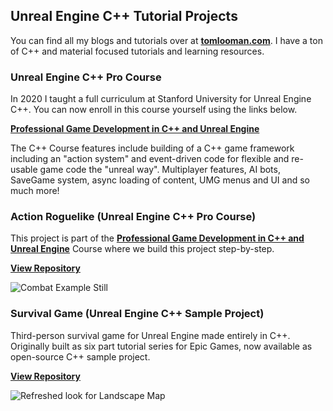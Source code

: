 ## Unreal Engine C++ Tutorial Projects

You can find all my blogs and tutorials over at **[tomlooman.com](https://tomlooman.com)**. I have a ton of C++ and material focused tutorials and learning resources.

### Unreal Engine C++ Pro Course

In 2020 I taught a full curriculum at Stanford University for Unreal Engine C++. You can now enroll in this course yourself using the links below.

**[Professional Game Development in C++ and Unreal Engine](https://courses.tomlooman.com/p/unrealengine-cpp?coupon_code=COMMUNITY15&src=github)**

The C++ Course features include building of a C++ game framework including an "action system" and event-driven code for flexible and re-usable game code the "unreal way". Multiplayer features, AI bots, SaveGame system, async loading of content, UMG menus and UI and so much more!

### Action Roguelike (Unreal Engine C++ Pro Course)

This project is part of the **[Professional Game Development in C++ and Unreal Engine](https://courses.tomlooman.com/p/unrealengine-cpp?coupon_code=COMMUNITY15&src=github)** Course where we build this project step-by-step.

**[View Repository](https://github.com/tomlooman/ActionRoguelike)**

![Combat Example Still](https://www.tomlooman.com/wp-content/uploads/2021/09/ue_course_herobanner_split_small.jpg)

### Survival Game (Unreal Engine C++ Sample Project)

Third-person survival game for Unreal Engine made entirely in C++. Originally built as six part tutorial series for Epic Games, now available as open-source C++ sample project.

**[View Repository](https://github.com/tomlooman/EpicSurvivalGame)**

![Refreshed look for Landscape Map](https://www.tomlooman.com/wp-content/uploads/2015/04/section6_advancedanimbp031.jpg)
